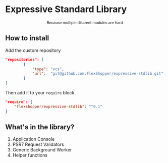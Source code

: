 # Expressive Standard Library
<small><center>Because multiple discreet modules are hard</center></small>

## How to install
Add the custom repository 
```json
"repositories": [
        {
            "type": "vcs",
            "url":  "git@github.com:FlexShopper/expressive-stdlib.git"
        }
]
```
Then add it to your `require` block. 
```json
"require": {
	"flexshopper/expressive-stdlib": "^0.1"
}
```

## What's in the library?
1. Application Console
2. PSR7 Request Validators
3. Generic Background Worker
4. Helper functions